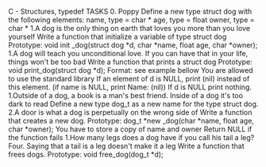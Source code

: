 C - Structures, typedef TASKS 0. Poppy Define a new type struct dog with the following elements:
name, type = char *
age, type = float
owner, type = char *
1.A dog is the only thing on earth that loves you more than you love yourself Write a function that initialize a variable of type struct dog
Prototype: void init _dog(struct dog *d, char *name, float age, char *owner);
1.A dog will teach you unconditional love. If you can have that in your life, things won't be too bad Write a function that prints a struct dog
Prototype: void print_dog(struct dog *d);
Format: see example bellow
You are allowed to use the standard library
If an element of d is NULL, print (nil) instead of this element. (if name is NULL, print Name: (nil))
If d is NULL print nothing.
1.Outside of a dog, a book is a man's best friend. Inside of a dog it's too dark to read Define a new type dog_t as a new name for the type struct dog.
2.A door is what a dog is perpetually on the wrong side of Write a function that creates a new dog.
Prototype: dog_t *new _dog(char *name, float age, char *owner);
You have to store a copy of name and owner
Return NULL if the function fails
1.How many legs does a dog have if you call his tail a leg? Four. Saying that a tail is a leg doesn't make it a leg Write a function that frees dogs.
Prototype: void free_dog(dog_t *d); 
